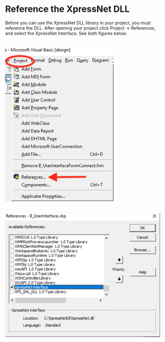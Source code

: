 # Reference the XpressNet DLL

Before you can use the XpressNet DLL library in your project, you must reference the DLL. After opening your project click
Project -> References, and select the XpressNet Interface. See both figures below.

<br/><img src="01-OpenPreferences.png" alt="Open Project -> Preferences" width="350"/>
<br/><br/>
<br/><img src="02-SelectXpressNet.png" alt="Select XpressNet" width="500"/>
<br/><br/>
